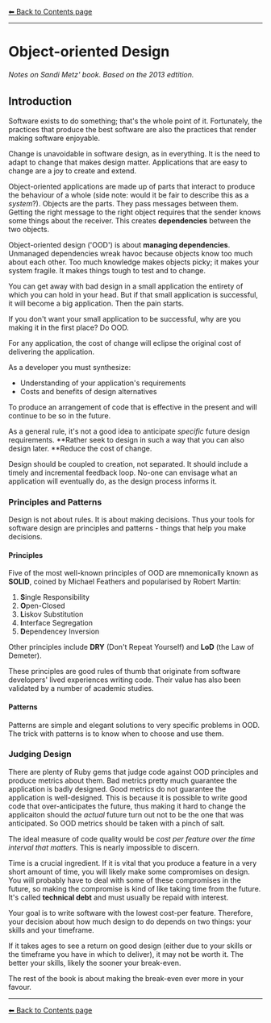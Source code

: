 [⬅︎ Back to Contents page](https://github.com/oscar-barlow/coding-notes#coding-notes)

---

# Object-oriented Design
###### Notes on Sandi Metz' book. Based on the 2013 edtition.

## Introduction
Software exists to do something; that's the whole point of it. Fortunately, the practices that produce the best software are also the practices that render making software enjoyable.

Change is unavoidable in software design, as in everything. It is the need to adapt to change that makes design matter. Applications that are easy to change are a joy to create and extend.

Object-oriented applications are made up of parts that interact to produce the behaviour of a whole (side note: would it be fair to describe this as a *system*?). Objects are the parts. They pass messages between them. Getting the right message to the right object requires that the sender knows some things about the receiver. This creates **dependencies** between the two objects.

Object-oriented design ('OOD') is about **managing dependencies**. Unmanaged dependencies wreak havoc because objects know too much about each other. Too much knowledge makes objects picky; it makes your system fragile. It makes things tough to test and to change.

You can get away with bad design in a small application the entirety of which you can hold in your head. But if that small application is successful, it will become a big application. Then the pain starts.

If you don't want your small application to be successful, why are you making it in the first place? Do OOD.

For any application, the cost of change will eclipse the original cost of delivering the application.

As a developer you must synthesize:

* Understanding of your application's requirements
* Costs and benefits of design alternatives

To produce an arrangement of code that is effective in the present and will continue to be so in the future.

As a general rule, it's not a good idea to anticipate *specific* future design requirements. **Rather seek to design in such a way that you can also design later. **Reduce the cost of change.

Design should be coupled to creation, not separated. It should include a timely and incremental feedback loop. No-one can envisage what an application will eventually do, as the design process informs it.

### Principles and Patterns
Design is not about rules. It is about making decisions. Thus your tools for software design are principles and patterns - things that help you make decisions.

#### Principles

Five of the most well-known principles of OOD are mnemonically known as **SOLID**, coined by Michael Feathers and popularised by Robert Martin:

1. **S**ingle Responsibility
2. **O**pen-Closed
3. **L**iskov Substitution
4. **I**nterface Segregation
5. **D**ependencey Inversion

Other principles include **DRY** (Don't Repeat Yourself) and **LoD** (the Law of Demeter).

These principles are good rules of thumb that originate from software developers' lived experiences writing code. Their value has also been validated by a number of academic studies.

#### Patterns
Patterns are simple and elegant solutions to very specific problems in OOD. The trick with patterns is to know when to choose and use them.

### Judging Design
There are plenty of Ruby gems that judge code against OOD principles and produce metrics about them. Bad metrics pretty much guarantee the application is badly designed. Good metrics do not guarantee the application is well-designed. This is because it is possible to write good code that over-anticipates the future, thus making it hard to change the applicaiton should the *actual* future turn out not to be the one that was anticipated. So OOD metrics should be taken with a pinch of salt.

The ideal measure of code quality would be *cost per feature over the time interval that matters.* This is nearly impossible to discern.

Time is a crucial ingredient. If it is vital that you produce a feature in a very short amount of time, you will likely make some compromises on design. You will probably have to deal with some of these compromises in the future, so making the compromise is kind of like taking time from the future. It's called **technical debt** and must usually be repaid with interest.

Your goal is to write software with the lowest cost-per feature. Therefore, your decision about how much design to do depends on two things: your skills and your timeframe.

If it takes ages to see a return on good design (either due to your skills or the timeframe you have in which to deliver), it may not be worth it. The better your skills, likely the sooner your break-even.

The rest of the book is about making the break-even ever more in your favour.


---
[⬅︎ Back to Contents page](https://github.com/oscar-barlow/coding-notes#coding-notes)
